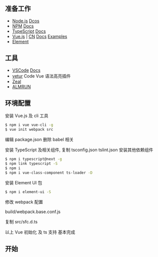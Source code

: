 ## 准备工作

+ [Node.js](https://nodejs.org) [Dcos](https://nodejs.org/en/docs/)
+ [NPM](https://www.npmjs.com) [Docs](https://docs.npmjs.com/)
+ [TypeScript](http://www.typescriptlang.org) [Docs](http://www.typescriptlang.org/docs/tutorial.html)
+ [Vue.js](https://vuejs.org/) | [CN](https://cn.vuejs.org/) [Docs](https://vuejs.org/v2/guide/) [Examples](https://vuejs.org/v2/examples/)
+ [Element](http://element.eleme.io)

## 工具

+ [VSCode](https://code.visualstudio.com) [Docs](https://code.visualstudio.com/docs)
+ [vetur](https://marketplace.visualstudio.com/items?itemName=octref.vetur) Code Vue 语法高亮插件
+ [Zeal](https://zealdocs.org)
+ [ALMRUN](https://github.com/chenall/almrun)

## 环境配置


安装 Vue.js 及 cli 工具

```bash
$ npm i vue vue-cli -g
$ vue init webpack src
```

编辑 package.json
删除 babel 相关


安装 TypeScript 及相关组件, 复制 tsconfig.json tslint.json
安装其他依赖组件
```bash
$ npm i typescript@next -g
$ npm link typescript -S
$ npm i
$ npm i vue-class-component ts-loader -D
```

安装 Element UI 包
```bash
$ npm i element-ui -S
```


修改 webpack 配置

build/webpack.base.conf.js

复制 src/sfc.d.ts

以上 Vue 初始化 及 ts 支持 基本完成

## 开始